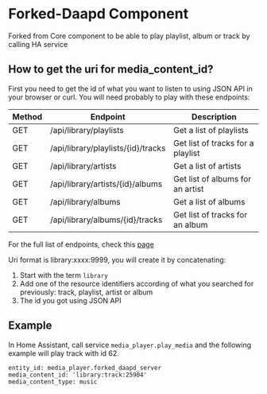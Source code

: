 # Forked-Daapd Component
Forked from Core component to be able to play playlist, album or track by calling HA service

## How to get the uri for media_content_id?

First you need to get the id of what you want to listen to using JSON API in your browser or curl. You will need probably to play with these endpoints:

| Method | Endpoint | Description |
|---|---|---|
|GET|/api/library/playlists|Get a list of playlists|
|GET|/api/library/playlists/{id}/tracks|Get list of tracks for a playlist|
|GET|/api/library/artists|Get a list of artists|
|GET|/api/library/artists/{id}/albums|Get list of albums for an artist|
|GET|/api/library/albums|Get a list of albums|
|GET|/api/library/albums/{id}/tracks|Get list of tracks for an album|
For the full list of endpoints, check this [page](https://github.com/owntone/owntone-server/blob/master/README_JSON_API.md#library)

Uri format is library:xxxx:9999, you will create it by concatenating:
1. Start with the term ```library```
2. Add one of the resource identifiers according of what you searched for previously: track, playlist, artist or album
3. The id you got using JSON API

## Example

In Home Assistant, call service ```media_player.play_media``` and the following example will play track with id 62.
```
entity_id: media_player.forked_daapd_server
media_content_id: 'library:track:25904'
media_content_type: music
```
